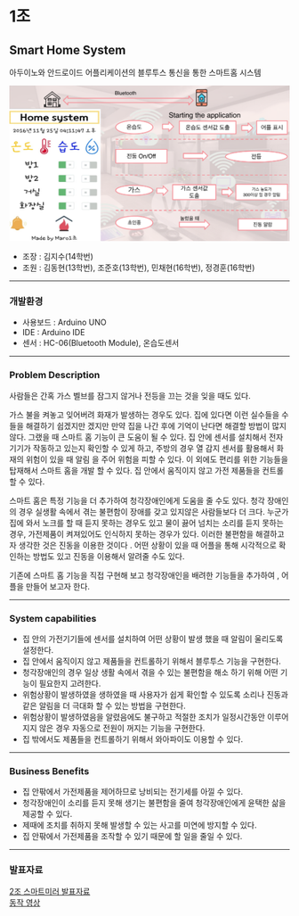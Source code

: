 # 1조  

## Smart Home System  

아두이노와 안드로이드 어플리케이션의 블루투스 통신을 통한 스마트홈 시스템  

![](https://github.com/KHU-MARO/2016-academic-seminar/blob/master/Team1/PPT/smarthome.png?raw=true)

* 조장 : 김지수(14학번)  
* 조원 : 김동현(13학번), 조준호(13학번), 민채현(16학번), 정경훈(16학번)  

***

### 개발환경  

* 사용보드 : Arduino UNO  
* IDE : Arduino IDE  
* 센서 : HC-06(Bluetooth Module), 온습도센서  

***

### Problem Description

사람들은 간혹 가스 벨브를 잠그지 않거나 전등을 끄는 것을 잊을 때도 있다.  

가스 불을 켜놓고 잊어버려 화재가 발생하는 경우도 있다. 집에 있다면 이런 실수들을 수들을 해결하기 쉽겠지만 겠지만 만약 집을 나간 후에 기억이 난다면 해결할 방법이 많지 않다. 그랬을 때 스마트 홈 기능이 큰 도움이 될 수 있다. 집 안에 센서를 설치해서 전자기기가 작동하고 있는지 확인할 수 있게 하고, 주방의 경우 열 감지 센서를 활용해서 화재의 위험이 있을 때 알림 을 주어 위험을 피할 수 있다. 이 외에도 편리를 위한 기능들을 탑재해서 스마트 홈을 개발 할 수 있다. 집 안에서 움직이지 않고 가전 제품들을 컨트롤 할 수 있다.  

스마트 홈은 특정 기능을 더 추가하여 청각장애인에게 도움을 줄 수도 있다. 청각 장애인의 경우 실생활 속에서 겪는 불편함이 장애를 갖고 있지않은 사람들보다 더 크다. 누군가 집에 와서 노크를 할 때 듣지 못하는 경우도 있고 물이 끓어 넘치는 소리를 듣지 못하는 경우, 가전제품이 켜져있어도 인식하지 못하는 경우가 있다. 이러한 불편함을 해결하고자 생각한 것은 진동을 이용한 것이다 . 어떤 상황이 있을 때 어플을 통해 시각적으로 확인하는 방법도 있고 진동을 이용해서 알려줄 수도 있다.  

기존에 스마트 홈 기능을 직접 구현해 보고 청각장애인을 배려한 기능들을 추가하여 , 어플을 만들어 보고자 한다.  

***

### System capabilities  

- 집 안의 가전기기들에 센서를 설치하여 어떤 상황이 발생 했을 때 알림이 울리도록 설정한다.  
- 집 안에서 움직이지 않고 제품들을 컨트롤하기 위해서 블루투스 기능을 구현한다.  
- 청각장애인의 경우 일상 생활 속에서 겪을 수 있는 불편함을 해소 하기 위해 어떤 기능이 필요한지 고려한다.  
- 위험상황이 발생하였을 생하였을 때 사용자가 쉽게 확인할 수 있도록 소리나 진동과 같은 알림을 더 극대화 할 수 있는 방법을 구현한다.  
- 위험상황이 발생하였음을 알렸음에도 불구하고 적절한 조치가 일정시간동안 이루어지지 않은 경우 자동으로 전원이 꺼지는 기능을 구현한다.  
- 집 밖에서도 제품들을 컨트롤하기 위해서 와아파이도 이용할 수 있다.  
 
***

### Business Benefits  

- 집 안팎에서 가전제품을 제어하므로 낭비되는 전기세를 아낄 수 있다.  
- 청각장애인이 소리를 듣지 못해 생기는 불편함을 줄여 청각장애인에게 윤택한 삶을 제공할 수 있다.  
- 제때에 조치를 취하지 못해 발생할 수 있는 사고를 미연에 방지할 수 있다.  
- 집 안팎에서 가전제품을 조작할 수 있기 때문에 할 일을 줄일 수 있다.  

***

### 발표자료  

[2조 스마트미러 발표자료](PPT/team1.pdf)  
[동작 영상](PPT/team1-video.wmv)
